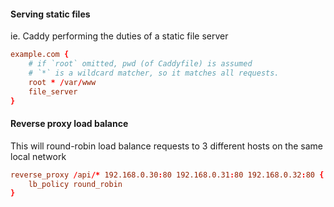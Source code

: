 
#### Serving static files
ie. Caddy performing the duties of a static file server
```conf
example.com {
    # if `root` omitted, pwd (of Caddyfile) is assumed
    # `*` is a wildcard matcher, so it matches all requests.
    root * /var/www
    file_server
}
```

#### Reverse proxy load balance
This will round-robin load balance requests to 3 different hosts on the same local network
```conf
reverse_proxy /api/* 192.168.0.30:80 192.168.0.31:80 192.168.0.32:80 {
	lb_policy round_robin
}
```
